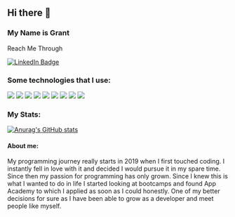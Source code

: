 ## Hi there 👋

### My Name is Grant

Reach Me Through 
<div id="badges">
  <a href='https://www.linkedin.com/in/grant-walton-795261235/'>
    <img src="https://img.shields.io/badge/LinkedIn-blue?style=for-the-badge&logo=linkedin&logoColor=white" alt="LinkedIn Badge"/>
   </a>
</div>


### Some technologies that I use:
<div id="badges">
  <img src='https://img.shields.io/badge/javascript-%23323330.svg?style=for-the-badge&logo=javascript&logoColor=%23F7DF1E' />
  <img src='https://img.shields.io/badge/python-3670A0?style=for-the-badge&logo=python&logoColor=ffdd54' />
  <img src='https://img.shields.io/badge/node.js-6DA55F?style=for-the-badge&logo=node.js&logoColor=white' />
  <img src='https://img.shields.io/badge/react-%2320232a.svg?style=for-the-badge&logo=react&logoColor=%2361DAFB' />
  <img src='https://img.shields.io/badge/redux-%23593d88.svg?style=for-the-badge&logo=redux&logoColor=white' />
  <img src='https://img.shields.io/badge/Sequelize-52B0E7?style=for-the-badge&logo=Sequelize&logoColor=white' />
  <img src='https://img.shields.io/badge/flask-%23000.svg?style=for-the-badge&logo=flask&logoColor=white' />
  <img src='https://img.shields.io/badge/postgres-%23316192.svg?style=for-the-badge&logo=postgresql&logoColor=white' />
  <img src='https://img.shields.io/badge/docker-%230db7ed.svg?style=for-the-badge&logo=docker&logoColor=white' />
</div>


### My Stats:

[![Anurag's GitHub stats](https://github-readme-stats.vercel.app/api?username=Gwantt&show_icons=true&theme=gruvbox)](https://github.com/anuraghazra/github-readme-stats)

#### About me: 

My programming journey really starts in 2019 when I first touched coding. I instantly fell in love with it and decided I would pursue it in my spare time. Since then my passion for programming has only grown. Since I knew this is what I wanted to do in life I started looking at bootcamps and found App Academy to which I applied as soon as I could honestly. One of my better decisions for sure as I have been able to grow as a developer and meet people like myself.




